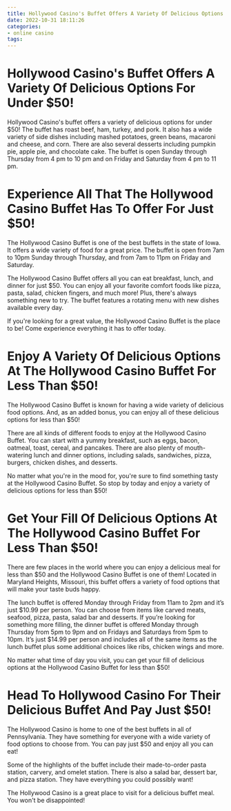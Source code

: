 ```yaml
---
title: Hollywood Casino's Buffet Offers A Variety Of Delicious Options For Under $50!
date: 2022-10-31 18:11:26
categories:
- online casino
tags:
---
```



#  Hollywood Casino's Buffet Offers A Variety Of Delicious Options For Under $50!

Hollywood Casino's buffet offers a variety of delicious options for under $50! The buffet has roast beef, ham, turkey, and pork. It also has a wide variety of side dishes including mashed potatoes, green beans, macaroni and cheese, and corn. There are also several desserts including pumpkin pie, apple pie, and chocolate cake. The buffet is open Sunday through Thursday from 4 pm to 10 pm and on Friday and Saturday from 4 pm to 11 pm.

#  Experience All That The Hollywood Casino Buffet Has To Offer For Just $50!

The Hollywood Casino Buffet is one of the best buffets in the state of Iowa. It offers a wide variety of food for a great price. The buffet is open from 7am to 10pm Sunday through Thursday, and from 7am to 11pm on Friday and Saturday.

The Hollywood Casino Buffet offers all you can eat breakfast, lunch, and dinner for just $50. You can enjoy all your favorite comfort foods like pizza, pasta, salad, chicken fingers, and much more! Plus, there's always something new to try. The buffet features a rotating menu with new dishes available every day.

If you're looking for a great value, the Hollywood Casino Buffet is the place to be! Come experience everything it has to offer today.

#  Enjoy A Variety Of Delicious Options At The Hollywood Casino Buffet For Less Than $50!

The Hollywood Casino Buffet is known for having a wide variety of delicious food options. And, as an added bonus, you can enjoy all of these delicious options for less than $50!

There are all kinds of different foods to enjoy at the Hollywood Casino Buffet. You can start with a yummy breakfast, such as eggs, bacon, oatmeal, toast, cereal, and pancakes. There are also plenty of mouth-watering lunch and dinner options, including salads, sandwiches, pizza, burgers, chicken dishes, and desserts.

No matter what you're in the mood for, you're sure to find something tasty at the Hollywood Casino Buffet. So stop by today and enjoy a variety of delicious options for less than $50!

#  Get Your Fill Of Delicious Options At The Hollywood Casino Buffet For Less Than $50!

There are few places in the world where you can enjoy a delicious meal for less than $50 and the Hollywood Casino Buffet is one of them! Located in Maryland Heights, Missouri, this buffet offers a variety of food options that will make your taste buds happy.

The lunch buffet is offered Monday through Friday from 11am to 2pm and it’s just $10.99 per person. You can choose from items like carved meats, seafood, pizza, pasta, salad bar and desserts. If you’re looking for something more filling, the dinner buffet is offered Monday through Thursday from 5pm to 9pm and on Fridays and Saturdays from 5pm to 10pm. It’s just $14.99 per person and includes all of the same items as the lunch buffet plus some additional choices like ribs, chicken wings and more.

No matter what time of day you visit, you can get your fill of delicious options at the Hollywood Casino Buffet for less than $50!

#  Head To Hollywood Casino For Their Delicious Buffet And Pay Just $50!

The Hollywood Casino is home to one of the best buffets in all of Pennsylvania. They have something for everyone with a wide variety of food options to choose from. You can pay just $50 and enjoy all you can eat!

Some of the highlights of the buffet include their made-to-order pasta station, carvery, and omelet station. There is also a salad bar, dessert bar, and pizza station. They have everything you could possibly want!

The Hollywood Casino is a great place to visit for a delicious buffet meal. You won't be disappointed!